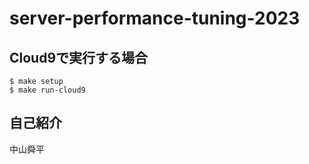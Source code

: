 # server-performance-tuning-2023

## Cloud9で実行する場合
```shell
$ make setup
$ make run-cloud9
```

## 自己紹介
中山舜平